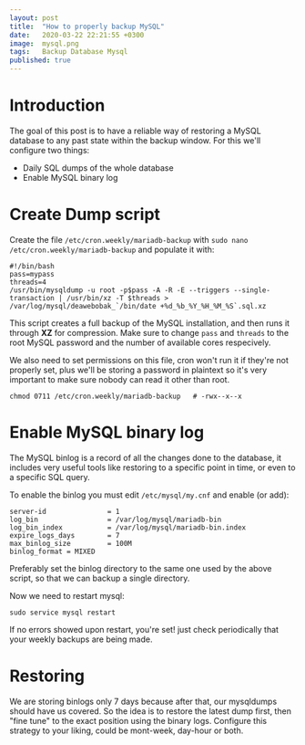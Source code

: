 ```yaml
---
layout: post
title:  "How to properly backup MySQL"
date:   2020-03-22 22:21:55 +0300
image:  mysql.png
tags:   Backup Database Mysql
published: true
---
```


# Introduction

The goal of this post is to have a reliable way of restoring a MySQL database to any past state within the backup window. For this we'll configure two things:

* Daily SQL dumps of the whole database
* Enable MySQL binary log

# Create Dump script

Create the file `/etc/cron.weekly/mariadb-backup` with `sudo nano /etc/cron.weekly/mariadb-backup` and populate it with:

```
#!/bin/bash
pass=mypass
threads=4
/usr/bin/mysqldump -u root -p$pass -A -R -E --triggers --single-transaction | /usr/bin/xz -T $threads > /var/log/mysql/deawebobak_`/bin/date +%d_%b_%Y_%H_%M_%S`.sql.xz
```
This script creates a full backup of the MySQL installation, and then runs it through **XZ** for compression. Make sure to change `pass` and `threads` to the root MySQL password and the number of available cores respecively.

We also need to set permissions on this file, cron won't run it if they're not properly set, plus we'll be storing a password in plaintext so it's very important to make sure nobody can read it other than root.

```
chmod 0711 /etc/cron.weekly/mariadb-backup   # -rwx--x--x 
```

# Enable MySQL binary log

The MySQL binlog is a record of all the changes done to the database, it includes very useful tools like restoring to a specific point in time, or even to a specific SQL query.

To enable the binlog you must edit `/etc/mysql/my.cnf` and enable (or add):
```
server-id               = 1
log_bin                 = /var/log/mysql/mariadb-bin
log_bin_index           = /var/log/mysql/mariadb-bin.index
expire_logs_days        = 7
max_binlog_size         = 100M
binlog_format = MIXED
```
Preferably set the binlog directory to the same one used by the above script, so that we can backup a single directory.

Now we need to restart mysql:

```
sudo service mysql restart
```

If no errors showed upon restart, you're set! just check periodically that your weekly backups are being made.

# Restoring

We are storing binlogs only 7 days because after that, our mysqldumps should have us covered. So the idea is to restore the latest dump first, then "fine tune" to the exact position using the binary logs. Configure this strategy to your liking, could be mont-week, day-hour or both. 

